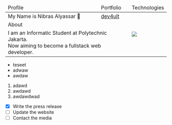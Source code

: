 <table>
    <thead>
        <tr>
            <td>Profile</td>
            <td>Portfolio</td>
            <td>Technologies</td>
        </tr>
    </thead>
    <tbody>
        <tr>
            <td>My Name is Nibras Alyassar 👋</td>
            <td>
                <a href="https://portofolio-5bmwjontv-dev4ult.vercel.app/">dev4ult</a>
            </td>
            <td rowspan="3">
                <img align="left" src="https://skillicons.dev/icons?i=react,nodejs,express,mongodb,php,tailwind,javascript,git,github,mysql,cpp,java,python,flask&perline=5" />
            </td>
        </tr>
        <tr>
          <td colspan="2">About</td>
        </tr>
        <tr>
            <td colspan="2"> I am an Informatic Student at Polytechnic Jakarta. <br/>
                Now aiming to become a fullstack web developer.
            </td>
        </tr>  
    </tbody>
</table>

- teseet
- adwaw
- awdaw

1. adawd
2. awdawd
3. awdawdwad

- [x] Write the press release
- [ ] Update the website
- [ ] Contact the media
